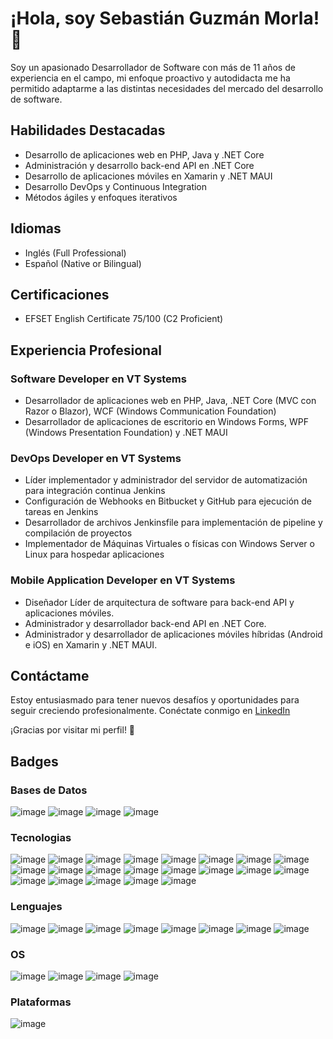# ¡Hola, soy Sebastián Guzmán Morla! 👋

Soy un apasionado Desarrollador de Software con más de 11 años de experiencia en el campo, mi enfoque proactivo y autodidacta me ha permitido adaptarme a las distintas necesidades del mercado del desarrollo de software.

## Habilidades Destacadas

- Desarrollo de aplicaciones web en PHP, Java y .NET Core
- Administración y desarrollo back-end API en .NET Core
- Desarrollo de aplicaciones móviles en Xamarin y .NET MAUI
- Desarrollo DevOps y Continuous Integration
- Métodos ágiles y enfoques iterativos

## Idiomas

- Inglés (Full Professional)
- Español (Native or Bilingual)

## Certificaciones

- EFSET English Certificate 75/100 (C2 Proficient)

## Experiencia Profesional

### Software Developer en VT Systems
- Desarrollador de aplicaciones web en PHP, Java, .NET Core (MVC con Razor o Blazor), WCF (Windows Communication Foundation)
- Desarrollador de aplicaciones de escritorio en Windows Forms, WPF (Windows Presentation Foundation) y .NET MAUI

### DevOps Developer en VT Systems
- Líder implementador y administrador del servidor de automatización para integración continua Jenkins
- Configuración de Webhooks en Bitbucket y GitHub para ejecución de tareas en Jenkins
- Desarrollador de archivos Jenkinsfile para implementación de pipeline y compilación de proyectos
- Implementador de Máquinas Virtuales o físicas con Windows Server o Linux para hospedar aplicaciones

### Mobile Application Developer en VT Systems
- Diseñador Líder de arquitectura de software para back-end API y aplicaciones móviles.
- Administrador y desarrollador back-end API en .NET Core.
- Administrador y desarrollador de aplicaciones móviles híbridas (Android e iOS) en Xamarin y .NET MAUI.

## Contáctame

Estoy entusiasmado para tener nuevos desafíos y oportunidades para seguir creciendo profesionalmente. Conéctate conmigo en [LinkedIn](https://www.linkedin.com/in/sebastián-guzmán-morla-083220a5/)

¡Gracias por visitar mi perfil! 🚀

## Badges

### Bases de Datos
![image](https://img.shields.io/badge/Microsoft%20SQL%20Server-CC2927?style=for-the-badge&logo=microsoft%20sql%20server&logoColor=white)
![image](https://img.shields.io/badge/MySQL-005C84?style=for-the-badge&logo=mysql&logoColor=white)
![image](https://img.shields.io/badge/Sqlite-003B57?style=for-the-badge&logo=sqlite&logoColor=white)
![image](https://img.shields.io/badge/redis-%23DD0031.svg?&style=for-the-badge&logo=redis&logoColor=white)

### Tecnologias
![image](https://img.shields.io/badge/.NET-512BD4?style=for-the-badge&logo=dotnet&logoColor=white)
![image](https://img.shields.io/badge/Bootstrap-563D7C?style=for-the-badge&logo=bootstrap&logoColor=white)
![image](https://img.shields.io/badge/bun-282a36?style=for-the-badge&logo=bun&logoColor=fbf0df)
![image](https://img.shields.io/badge/Composer-885630?style=for-the-badge&logo=Composer&logoColor=white)
![image](https://img.shields.io/badge/Docker-2CA5E0?style=for-the-badge&logo=docker&logoColor=white)
![image](https://img.shields.io/badge/GitHub%20Pages-222222?style=for-the-badge&logo=GitHub%20Pages&logoColor=white)
![image](https://img.shields.io/badge/jQuery-0769AD?style=for-the-badge&logo=jquery&logoColor=white)
![image](https://img.shields.io/badge/JWT-000000?style=for-the-badge&logo=JSON%20web%20tokens&logoColor=white)
![image](https://img.shields.io/badge/Markdown-000000?style=for-the-badge&logo=markdown&logoColor=white)
![image](https://img.shields.io/badge/NuGet-004880?style=for-the-badge&logo=nuget&logoColor=white)
![image](https://img.shields.io/badge/Packagist-F28D1A?style=for-the-badge&logo=Packagist&logoColor=white)
![image](https://img.shields.io/badge/React-20232A?style=for-the-badge&logo=react&logoColor=61DAFB)
![image](https://img.shields.io/badge/React_Router-CA4245?style=for-the-badge&logo=react-router&logoColor=white)
![image](https://img.shields.io/badge/Swagger-85EA2D?style=for-the-badge&logo=Swagger&logoColor=white)
![image](https://img.shields.io/badge/GNU%20Bash-4EAA25?style=for-the-badge&logo=GNU%20Bash&logoColor=white)
![image](https://img.shields.io/badge/powershell-5391FE?style=for-the-badge&logo=powershell&logoColor=white)
![image](https://img.shields.io/badge/windows%20terminal-4D4D4D?style=for-the-badge&logo=windows%20terminal&logoColor=white)
![image](https://img.shields.io/badge/Proxmox-E57000?style=for-the-badge&logo=proxmox&logoColor=white)
![image](https://img.shields.io/badge/Github%20Actions-282a2e?style=for-the-badge&logo=githubactions&logoColor=367cfe)
![image](https://img.shields.io/badge/Jenkins-D24939?style=for-the-badge&logo=Jenkins&logoColor=white)
![image](https://img.shields.io/badge/Jira-0052CC?style=for-the-badge&logo=Jira&logoColor=white)

### Lenguajes
![image](https://img.shields.io/badge/C%23-239120?style=for-the-badge&logo=csharp&logoColor=white)
![image](https://img.shields.io/badge/CSS3-1572B6?style=for-the-badge&logo=css3&logoColor=white)
![image](https://img.shields.io/badge/HTML5-E34F26?style=for-the-badge&logo=html5&logoColor=white)
![image](https://img.shields.io/badge/JavaScript-323330?style=for-the-badge&logo=javascript&logoColor=F7DF1E)
![image](https://img.shields.io/badge/json-5E5C5C?style=for-the-badge&logo=json&logoColor=white)
![image](https://img.shields.io/badge/PHP-777BB4?style=for-the-badge&logo=php&logoColor=white)
![image](https://img.shields.io/badge/TypeScript-007ACC?style=for-the-badge&logo=typescript&logoColor=white)
![image](https://img.shields.io/badge/Xamarin-3498DB?style=for-the-badge&logo=xamarin&logoColor=white)

### OS
![image](https://img.shields.io/badge/Linux-FCC624?style=for-the-badge&logo=linux&logoColor=black)
![image](https://img.shields.io/badge/Pop!_OS-48B9C7?style=for-the-badge&logo=Pop!_OS&logoColor=white)
![image](https://img.shields.io/badge/mac%20os-000000?style=for-the-badge&logo=apple&logoColor=white)
![image](https://img.shields.io/badge/Windows-0078D6?style=for-the-badge&logo=windows&logoColor=white)

### Plataformas
![image](https://img.shields.io/badge/Raspberry%20Pi-A22846?style=for-the-badge&logo=Raspberry%20Pi&logoColor=white)



